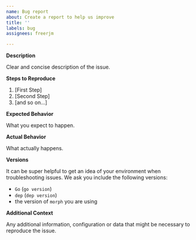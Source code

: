```yaml
---
name: Bug report
about: Create a report to help us improve
title: ''
labels: bug
assignees: freerjm

---
```


**Description**

Clear and concise description of the issue.

**Steps to Reproduce**

1. [First Step]
2. [Second Step]
3. [and so on...]

**Expected Behavior**

What you expect to happen.

**Actual Behavior**

What actually happens.

**Versions**

It can be super helpful to get an idea of your environment when troubleshooting issues. We ask you include the following versions:

- `Go` (`go version`)
- `dep` (`dep version`)
- the version of `morph` you are using

**Additional Context**

Any additional information, configuration or data that might be necessary to reproduce the issue.
